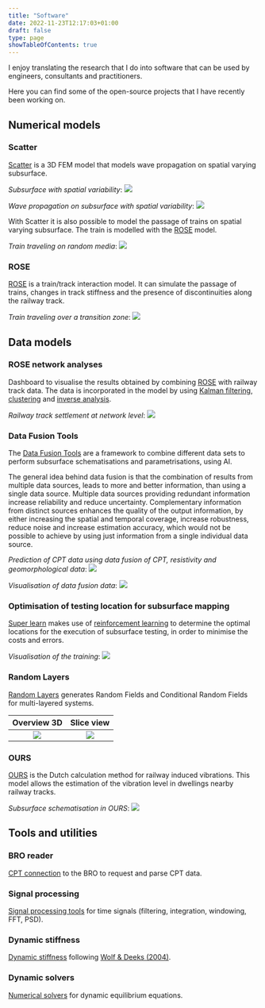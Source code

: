 ```yaml
---
title: "Software"
date: 2022-11-23T12:17:03+01:00
draft: false
type: page
showTableOfContents: true
---
```


<!-- title is already available from the headers -->

I enjoy translating the research that I do into software that can be used by engineers, consultants and practitioners.

Here you can find some of the open-source projects that I have recently been working on.


## Numerical models
### Scatter
[Scatter](https://github.com/PlatypusBytes/scatter) is a 3D FEM model that models wave propagation on
spatial varying subsurface.

_Subsurface with spatial variability_:
![](/RF_theta_1_5.png)

_Wave propagation on subsurface with spatial variability_:
![](/RF_theta1_ani1.gif)

With Scatter it is also possible to model the passage of trains on spatial varying subsurface.
The train is modelled with the [ROSE](#rose) model.

_Train traveling on random media_:
![](/scatter_rose.gif)


### ROSE
[ROSE](https://bitbucket.org/DeltaresGEO/rose/) is a train/track interaction model.
It can simulate the passage of trains, changes in track stiffness and the presence of discontinuities along the railway track.

_Train traveling over a transition zone_:
![](/TZ.gif)


## Data models
### ROSE network analyses
Dashboard to visualise the results obtained by combining [ROSE](#rose) with railway track data.
The data is incorporated in the model by using [Kalman filtering](https://en.wikipedia.org/wiki/Kalman_filter),
[clustering](https://en.wikipedia.org/wiki/Cluster_analysis) and
[inverse analysis](https://en.wikipedia.org/wiki/Inverse_problem).

_Railway track settlement at network level_:
![](/dashboard.gif)

### Data Fusion Tools
The [Data Fusion Tools](https://bitbucket.org/DeltaresGEO/datafusiontools/) are a framework to
combine different data sets to perform subsurface schematisations and parametrisations, using AI.

The general idea behind data fusion is that the combination of results from multiple data sources,
leads to more and better information, than using a single data source.
Multiple data sources providing redundant information increase reliability and reduce uncertainty.
Complementary information from distinct sources enhances the quality of the output information,
by either increasing the spatial and temporal coverage, increase robustness,
reduce noise and increase estimation accuracy, which would not be possible to achieve by using
just information from a single individual data source.

_Prediction of CPT data using data fusion of CPT, resistivity and geomorphological data_:
![](/CPTs.png)

_Visualisation of data fusion data_:
![](/data_fusion.gif)

### Optimisation of testing location for subsurface mapping
[Super learn](https://bitbucket.org/zuada/cpt_super_learn.git) makes use of
[reinforcement learning](https://en.wikipedia.org/wiki/Reinforcement_learning) to determine the optimal locations for
the execution of subsurface testing, in order to minimise the costs and errors.

_Visualisation of the training_:
![](/reinf_learn.gif)

### Random Layers
[Random Layers](https://bitbucket.org/DeltaresGEO/randomlayers) generates Random Fields and Conditional Random Fields
for multi-layered systems.

Overview 3D                |  Slice view
:-------------------------:|:-------------------------:
![](/RF.png)               |  ![](/RF.gif)

### OURS
[OURS](https://github.com/rivm-syso/OURS/) is the Dutch calculation method for railway induced vibrations.
This model allows the estimation of the vibration level in dwellings nearby railway tracks.

_Subsurface schematisation in OURS_:
![](/ours.gif)


## Tools and utilities

### BRO reader
[CPT connection](https://github.com/PlatypusBytes/GeoDataReader)  to the BRO to request and parse CPT data.

### Signal processing
[Signal processing tools](https://github.com/PlatypusBytes/SignalProcessing) for time signals
(filtering, integration, windowing, FFT, PSD).

### Dynamic stiffness
[Dynamic stiffness](https://github.com/PlatypusBytes/WolfStiffness) following
[Wolf & Deeks (2004)](https://www.elsevier.com/books/foundation-vibration-analysis/wolf/978-0-7506-6164-5).

### Dynamic solvers
[Numerical solvers](https://bitbucket.org/DeltaresGEO/solvers/) for dynamic equilibrium equations.
